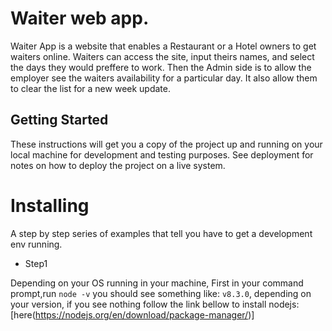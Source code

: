 # Waiter web app.
Waiter App is a website that enables a Restaurant or a Hotel owners to get waiters online. Waiters can access the site, input theirs names, and select the days they would preffere to work. Then the Admin side is to allow the employer see the waiters availability for a particular day. It also allow them to clear the list for a new week update.

## Getting Started
These instructions will get you a copy of the project up and running on your local machine for development and testing purposes. See deployment for notes on how to deploy the project on a live system.

# Installing
A step by step series of examples that tell you have to get a development env running.

- Step1

Depending on your OS running in your machine,
First in your command prompt,run `node -v` you should see something like: `v8.3.0`, depending on your version, if you see nothing follow the link bellow to install nodejs:[here(https://nodejs.org/en/download/package-manager/)]
